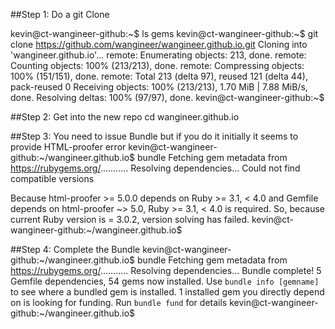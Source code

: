 ##Step 1: Do a git Clone

kevin@ct-wangineer-github:~$ ls
gems
kevin@ct-wangineer-github:~$ git clone https://github.com/wangineer/wangineer.github.io.git
Cloning into 'wangineer.github.io'...
remote: Enumerating objects: 213, done.
remote: Counting objects: 100% (213/213), done.
remote: Compressing objects: 100% (151/151), done.
remote: Total 213 (delta 97), reused 121 (delta 44), pack-reused 0
Receiving objects: 100% (213/213), 1.70 MiB | 7.88 MiB/s, done.
Resolving deltas: 100% (97/97), done.
kevin@ct-wangineer-github:~$


##Step 2: Get into the new repo
cd wangineer.github.io




##Step 3: You need to issue Bundle but if you do it initially it seems to provide HTML-proofer error
kevin@ct-wangineer-github:~/wangineer.github.io$ bundle
Fetching gem metadata from https://rubygems.org/...........
Resolving dependencies...
Could not find compatible versions

Because html-proofer >= 5.0.0 depends on Ruby >= 3.1, < 4.0
  and Gemfile depends on html-proofer ~> 5.0,
  Ruby >= 3.1, < 4.0 is required.
So, because current Ruby version is = 3.0.2,
  version solving has failed.
kevin@ct-wangineer-github:~/wangineer.github.io$


##Step 4: Complete the Bundle
kevin@ct-wangineer-github:~/wangineer.github.io$ bundle
Fetching gem metadata from https://rubygems.org/...........
Resolving dependencies...
Bundle complete! 5 Gemfile dependencies, 54 gems now installed.
Use `bundle info [gemname]` to see where a bundled gem is installed.
1 installed gem you directly depend on is looking for funding.
  Run `bundle fund` for details
kevin@ct-wangineer-github:~/wangineer.github.io$

